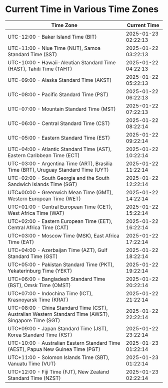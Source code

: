 # Current Time in Various Time Zones

| Time Zone | Current Time |
|-----------|--------------|
| UTC-12:00 - Baker Island Time (BIT) | 2025-01-23 02:22:13 |
| UTC-11:00 - Niue Time (NUT), Samoa Standard Time (SST) | 2025-01-22 03:22:13 |
| UTC-10:00 - Hawaii-Aleutian Standard Time (HAST), Tahiti Time (TAHT) | 2025-01-22 04:22:13 |
| UTC-09:00 - Alaska Standard Time (AKST) | 2025-01-22 05:22:13 |
| UTC-08:00 - Pacific Standard Time (PST) | 2025-01-22 06:22:13 |
| UTC-07:00 - Mountain Standard Time (MST) | 2025-01-22 07:22:13 |
| UTC-06:00 - Central Standard Time (CST) | 2025-01-22 08:22:14 |
| UTC-05:00 - Eastern Standard Time (EST) | 2025-01-22 09:22:14 |
| UTC-04:00 - Atlantic Standard Time (AST), Eastern Caribbean Time (ECT) | 2025-01-22 10:22:14 |
| UTC-03:00 - Argentina Time (ART), Brasília Time (BRT), Uruguay Standard Time (UYT) | 2025-01-22 11:22:14 |
| UTC-02:00 - South Georgia and the South Sandwich Islands Time (SGT) | 2025-01-22 12:22:14 |
| UTC±00:00 - Greenwich Mean Time (GMT), Western European Time (WET) | 2025-01-22 14:22:14 |
| UTC+01:00 - Central European Time (CET), West Africa Time (WAT) | 2025-01-22 15:22:14 |
| UTC+02:00 - Eastern European Time (EET), Central Africa Time (CAT) | 2025-01-22 16:22:14 |
| UTC+03:00 - Moscow Time (MSK), East Africa Time (EAT) | 2025-01-22 17:22:14 |
| UTC+04:00 - Azerbaijan Time (AZT), Gulf Standard Time (GST) | 2025-01-22 18:22:14 |
| UTC+05:00 - Pakistan Standard Time (PKT), Yekaterinburg Time (YEKT) | 2025-01-22 19:22:14 |
| UTC+06:00 - Bangladesh Standard Time (BST), Omsk Time (OMST) | 2025-01-22 20:22:14 |
| UTC+07:00 - Indochina Time (ICT), Krasnoyarsk Time (KRAT) | 2025-01-22 21:22:14 |
| UTC+08:00 - China Standard Time (CST), Australian Western Standard Time (AWST), Singapore Time (SGT) | 2025-01-22 22:22:14 |
| UTC+09:00 - Japan Standard Time (JST), Korea Standard Time (KST) | 2025-01-22 23:22:14 |
| UTC+10:00 - Australian Eastern Standard Time (AEST), Papua New Guinea Time (PGT) | 2025-01-23 01:22:14 |
| UTC+11:00 - Solomon Islands Time (SBT), Vanuatu Time (VUT) | 2025-01-23 01:22:14 |
| UTC+12:00 - Fiji Time (FJT), New Zealand Standard Time (NZST) | 2025-01-23 02:22:14 |
